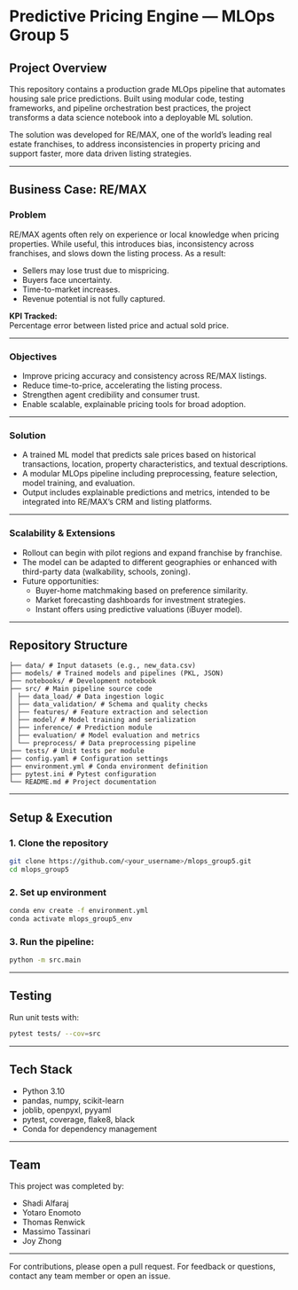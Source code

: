 # Predictive Pricing Engine — MLOps Group 5

## Project Overview
This repository contains a production grade MLOps pipeline that automates housing sale price predictions. Built using modular code, testing frameworks, and pipeline orchestration best practices, the project transforms a data science notebook into a deployable ML solution.

The solution was developed for RE/MAX, one of the world’s leading real estate franchises, to address inconsistencies in property pricing and support faster, more data driven listing strategies.

---

## Business Case: RE/MAX
### Problem
RE/MAX agents often rely on experience or local knowledge when pricing properties. While useful, this introduces bias, inconsistency across franchises, and slows down the listing process. As a result:
- Sellers may lose trust due to mispricing.
- Buyers face uncertainty.
- Time-to-market increases.
- Revenue potential is not fully captured.

**KPI Tracked:**  
Percentage error between listed price and actual sold price.

---

### Objectives
- Improve pricing accuracy and consistency across RE/MAX listings.
- Reduce time-to-price, accelerating the listing process.
- Strengthen agent credibility and consumer trust.
- Enable scalable, explainable pricing tools for broad adoption.

---

### Solution
- A trained ML model that predicts sale prices based on historical transactions, location, property characteristics, and textual descriptions.
- A modular MLOps pipeline including preprocessing, feature selection, model training, and evaluation.
- Output includes explainable predictions and metrics, intended to be integrated into RE/MAX’s CRM and listing platforms.

---

### Scalability & Extensions
- Rollout can begin with pilot regions and expand franchise by franchise.
- The model can be adapted to different geographies or enhanced with third-party data (walkability, schools, zoning).
- Future opportunities:
  - Buyer-home matchmaking based on preference similarity.
  - Market forecasting dashboards for investment strategies.
  - Instant offers using predictive valuations (iBuyer model).

---

## Repository Structure
```
├── data/ # Input datasets (e.g., new_data.csv)
├── models/ # Trained models and pipelines (PKL, JSON)
├── notebooks/ # Development notebook
├── src/ # Main pipeline source code
│ ├── data_load/ # Data ingestion logic
│ ├── data_validation/ # Schema and quality checks
│ ├── features/ # Feature extraction and selection
│ ├── model/ # Model training and serialization
│ ├── inference/ # Prediction module
│ ├── evaluation/ # Model evaluation and metrics
│ └── preprocess/ # Data preprocessing pipeline
├── tests/ # Unit tests per module
├── config.yaml # Configuration settings
├── environment.yml # Conda environment definition
├── pytest.ini # Pytest configuration
└── README.md # Project documentation
```
---

## Setup & Execution
### 1. Clone the repository
```bash
git clone https://github.com/<your_username>/mlops_group5.git
cd mlops_group5
```
### 2. Set up environment
```bash
conda env create -f environment.yml
conda activate mlops_group5_env
```
### 3. Run the pipeline:
```bash
python -m src.main
```
---

## Testing
Run unit tests with:
```bash
pytest tests/ --cov=src
```

---

## Tech Stack
- Python 3.10
- pandas, numpy, scikit-learn
- joblib, openpyxl, pyyaml
- pytest, coverage, flake8, black
- Conda for dependency management

---

## Team 
This project was completed by:
- Shadi Alfaraj
- Yotaro Enomoto
- Thomas Renwick
- Massimo Tassinari
- Joy Zhong

--- 

For contributions, please open a pull request.
For feedback or questions, contact any team member or open an issue.